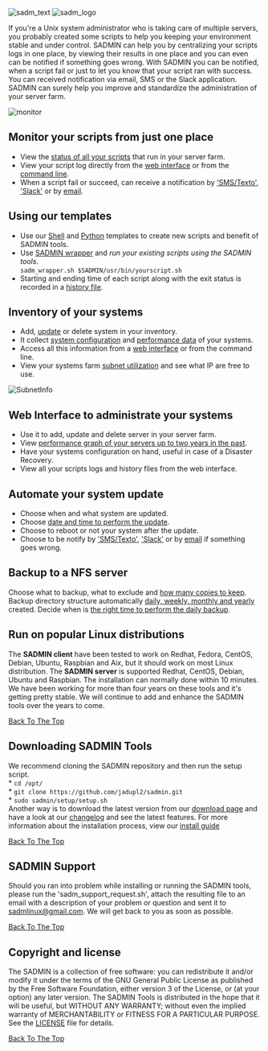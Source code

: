 <a name="top_of_page"></a> 

![sadm_text](https:/sadmin.ca/assets/img/logo/sadmin_logo_88x88.png "SADMIN Logo")
![sadm_logo](https:/sadmin.ca/assets/img/logo/sadmin_text_343x93.png "SADMIN Text Logo")


If you're a Unix system administrator who is taking care of multiple servers, you probably 
created some scripts to help you keeping your environment stable and under control. SADMIN can 
help you by centralizing your scripts logs in one place, by viewing their results in one place and
you can even can be notified if something goes wrong. With SADMIN you can be notified, when a 
script fail or just to let you know that your script ran with success. You can received 
notification via email, SMS or the Slack application. 
SADMIN can surely help you improve and standardize the administration of your server farm.
 

![monitor](https:///sadmin.ca/assets/img/index_monitor.png "SADMIN monitor page")

## Monitor your scripts from just one place
* View the [status of all your scripts](https:///sadmin.ca/assets/img/webui/scripts_status.png) that run in your server farm.
* View your script log directly from the [web interface](https:///sadmin.ca/assets/img/webui/view_logs.png) or from the [command line](https:///sadmin.ca/assets/img/cmdline/cat_log.png).
* When a script fail or succeed, can receive a notification by ['SMS/Texto'](https:///sadmin.ca/assets/img/sms/textbelt_step10_sms_receive.png), ['Slack'](https:///sadmin.ca/assets/img/slack/slack_warning.png) or by [email](https:///sadmin.ca/assets/img/mail/sysmon_mail_notification.png).



## Using our templates 
* Use our [Shell](https:///sadmin.ca/_pages/man/sadm-template-sh) and [Python](_pages/man/sadm-template-py) 
templates to create new scripts and benefit of SADMIN tools.  
* Use [SADMIN wrapper](https:///sadmin.ca/_pages/man/sadm-wrapper) and *run your existing scripts using the SADMIN tools*.  
  `sadm_wrapper.sh $SADMIN/usr/bin/yourscript.sh`  
* Starting and ending time of each script along with the exit status is recorded in a 
[history file](https:///sadmin.ca/assets/img/files/rch_file_format.png). 



## Inventory of your systems
* Add, [update](https:///sadmin.ca/assets/img/webui/server_static_info.png) or delete system in your inventory.
* It collect [system configuration](https:///sadmin.ca/assets/img/webui/server_information.png) and [performance data](https:///sadmin.ca/assets/img/perfo/rrd_update_cpu_graph.png) of your systems.
* Access all this information from a [web interface](https:///sadmin.ca/assets/img/webui/main_screen.png) or from the command line.
* View your systems farm [subnet utilization](https:///sadmin.ca/assets/img/webui/view_subnet.png) and see what IP are free to use.  

![SubnetInfo](https:///sadmin.ca/assets/img/webui/view_subnet.png "SADMIN Subnet Information")



## Web Interface to administrate your systems
* Use it to add, update and delete server in your server farm.
* View [performance graph of your servers up to two years in the past](assets/img/perfo/sadm_perf_adhoc.png).
* Have your systems configuration on hand, useful in case of a Disaster Recovery.
* View all your scripts logs and history files from the web interface.



## Automate your system update
* Choose when and what system are updated.
* Choose [date and time to perform the update](https:///sadmin.ca/assets/img/webui/osupdate_screen.png).
* Choose to reboot or not your system after the update.
* Choose to be notify by ['SMS/Texto'](https:///sadmin.ca/assets/img/sms/textbelt_step10_sms_receive.png), 
['Slack'](https:///sadmin.ca/assets/img/slack/slack_warning.png) or by 
[email](https:///sadmin.ca/assets/img/mail/sysmon_mail_notification.png) if something goes wrong.



## Backup to a NFS server
Choose what to backup, what to exclude and [how many copies to keep](https:///sadmin.ca/assets/img/backup/backup_options.png).
Backup directory structure automatically [daily, weekly, monthly and yearly](https:///sadmin.ca/assets/img/backup/backup_tree.png) created.
Decide when is [the right time to perform the daily backup](https:///sadmin.ca/assets/img/backup/backup_screen.png).
   


## Run on popular Linux distributions

The **SADMIN client** have been tested to work on Redhat, Fedora, CentOS, Debian, Ubuntu, Raspbian
and Aix, but it should work on most Linux distribution. The **SADMIN server**  is supported 
Redhat, CentOS, Debian, Ubuntu and Raspbian. The installation can normally done within 10 minutes.
We have been working for more than four years on these tools and it's getting pretty stable. We 
will continue to add and enhance the SADMIN tools over the years to come.  
 

[Back To The Top](#top_of_page)



## Downloading SADMIN Tools
We recommend cloning the SADMIN repository and then run the setup script.  
    * `cd /opt/`    
    * `git clone https://github.com/jadupl2/sadmin.git`    
    * `sudo sadmin/setup/setup.sh`  
Another way is to download the latest version from our [download page](https:///sadmin.ca/_pages/download) and have 
a look at our [changelog](https:///sadmin.ca/_pages/changelog) and see the latest features. For more information 
about the installation process, view our [install guide](https:///sadmin.ca/_pages/install/)
 

[Back To The Top](#top_of_page)



## SADMIN Support
Should you ran into problem while installing or running the SADMIN tools, please run the 
'sadm_support_request.sh', attach the resulting file to an email with a description of your 
problem or question and sent it to <sadmlinux@gmail.com>.
We will get back to you as soon as possible.
 

[Back To The Top](#top_of_page)



## Copyright and license
The SADMIN is a collection of free software: you can redistribute it and/or modify it under the 
terms of the GNU General Public License as published by the Free Software Foundation, either 
version 3 of the License, or (at your option) any later version. 
The SADMIN Tools is distributed in the hope that it will be useful, but WITHOUT ANY WARRANTY; 
without even the implied warranty of MERCHANTABILITY or FITNESS FOR A PARTICULAR PURPOSE.  
See the [LICENSE](https:///sadmin.ca/_pages/license) file for details.  
 

[Back To The Top](#top_of_page)


[1]: https://www.sadmin.ca/img/logo/sadmin_small_logo.png
